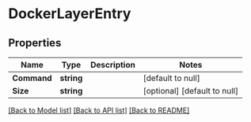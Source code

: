 # DockerLayerEntry

## Properties
Name | Type | Description | Notes
------------ | ------------- | ------------- | -------------
**Command** | **string** |  | [default to null]
**Size** | **string** |  | [optional] [default to null]

[[Back to Model list]](../README.md#documentation-for-models) [[Back to API list]](../README.md#documentation-for-api-endpoints) [[Back to README]](../README.md)


